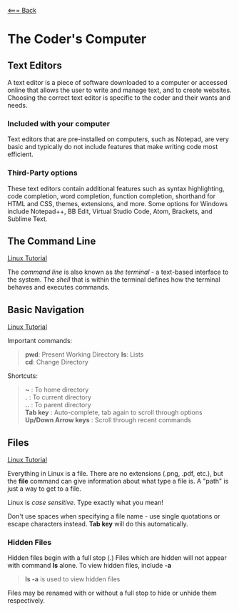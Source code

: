 [<=== Back](readme.md)

# The Coder's Computer
## Text Editors
A text editor is a piece of software downloaded to a computer or accessed online that allows the user to write and manage text, and to create websites. Choosing the correct text editor is specific to the coder and their wants and needs. 

### Included with your computer
Text editors that are pre-installed on computers, such as Notepad, are very basic and typically do not include features that make writing code most efficient.
### Third-Party options
These text editors contain additional features such as syntax highlighting, code completion, word completion, function completion, shorthand for HTML and CSS, themes, extensions, and more. Some options for Windows include Notepad++, BB Edit, Virtual Studio Code, Atom, Brackets, and Sublime Text. 

## The Command Line
[Linux Tutorial](https://ryanstutorials.net/linuxtutorial/commandline.php)

The *command line* is also known as *the terminal* - a text-based interface to the system.
The *shell* that is within the terminal defines how the terminal behaves and executes commands.

## Basic Navigation
[Linux Tutorial](https://ryanstutorials.net/linuxtutorial/commandline.php)

Important commands:

>**pwd**:  Present Working Directory
>**ls**:  Lists  
>**cd**:  Change Directory

Shortcuts:
>**~** :  To home directory  
>**.** :  To current directory  
>**..** :  To parent directory  
> **Tab key** :  Auto-complete, tab again to scroll through options  
> **Up/Down Arrow keys** :  Scroll through recent commands

## Files
[Linux Tutorial](https://ryanstutorials.net/linuxtutorial/aboutfiles.php)

Everything in Linux is a file. There are no extensions (.png, .pdf, etc.), but the **file** command can give information about what type a file is. A "path" is just a way to get to a file.

Linux is *case sensitive*. Type exactly what you mean!

Don't use spaces when specifying a file name - use single quotations or escape characters instead. **Tab key** will do this automatically.

### Hidden Files

Hidden files begin with a full stop (.)
Files which are hidden will not appear with command **ls** alone. To view hidden files, include **-a**
> **ls -a**  is used to view hidden files

Files may be renamed with or without a full stop to hide or unhide them respectively.

